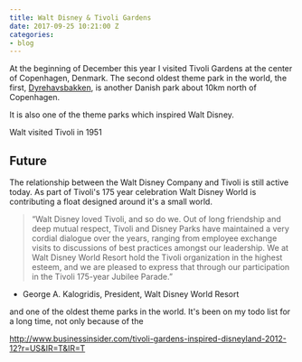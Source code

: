 ```yaml
---
title: Walt Disney & Tivoli Gardens
date: 2017-09-25 10:21:00 Z
categories:
- blog
---
```


At the beginning of December this year I visited Tivoli Gardens at the center of Copenhagen, Denmark. The second oldest theme park in the world, the first, [Dyrehavsbakken](https://en.wikipedia.org/wiki/Dyrehavsbakken), is another Danish park about 10km north of Copenhagen.

It is also one of the theme parks which inspired Walt Disney.

Walt visited Tivoli in 1951



## Future

The relationship between the Walt Disney Company and Tivoli is still active today. As part of Tivoli's 175 year celebration Walt Disney World is contributing a float designed around it's a small world.

> “Walt Disney loved Tivoli, and so do we. Out of long friendship and deep mutual respect, Tivoli and Disney Parks have maintained a very cordial dialogue over the years, ranging from employee exchange visits to discussions of best practices amongst our leadership. We at Walt Disney World Resort hold the Tivoli organization in the highest esteem, and we are pleased to express that through our participation in the Tivoli 175-year Jubilee Parade.”
- George A. Kalogridis, President, Walt Disney World Resort





and one of the oldest theme parks in the world. It's been on my todo list for a long time, not only because of the 


http://www.businessinsider.com/tivoli-gardens-inspired-disneyland-2012-12?r=US&IR=T&IR=T